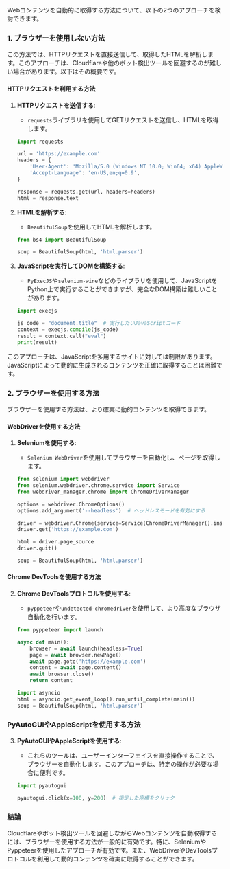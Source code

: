 Webコンテンツを自動的に取得する方法について、以下の2つのアプローチを検討できます。

### 1. ブラウザーを使用しない方法

この方法では、HTTPリクエストを直接送信して、取得したHTMLを解析します。このアプローチは、Cloudflareや他のボット検出ツールを回避するのが難しい場合があります。以下はその概要です。

#### HTTPリクエストを利用する方法

1. **HTTPリクエストを送信する**:
   - `requests`ライブラリを使用してGETリクエストを送信し、HTMLを取得します。

    ```python
    import requests

    url = 'https://example.com'
    headers = {
        'User-Agent': 'Mozilla/5.0 (Windows NT 10.0; Win64; x64) AppleWebKit/537.36 (KHTML, like Gecko) Chrome/91.0.4472.124 Safari/537.36',
        'Accept-Language': 'en-US,en;q=0.9',
    }

    response = requests.get(url, headers=headers)
    html = response.text
    ```

2. **HTMLを解析する**:
   - `BeautifulSoup`を使用してHTMLを解析します。

    ```python
    from bs4 import BeautifulSoup

    soup = BeautifulSoup(html, 'html.parser')
    ```

3. **JavaScriptを実行してDOMを構築する**:
   - `PyExecJS`や`selenium-wire`などのライブラリを使用して、JavaScriptをPython上で実行することができますが、完全なDOM構築は難しいことがあります。

    ```python
    import execjs

    js_code = "document.title"  # 実行したいJavaScriptコード
    context = execjs.compile(js_code)
    result = context.call("eval")
    print(result)
    ```

このアプローチは、JavaScriptを多用するサイトに対しては制限があります。JavaScriptによって動的に生成されるコンテンツを正確に取得することは困難です。

### 2. ブラウザーを使用する方法

ブラウザーを使用する方法は、より確実に動的コンテンツを取得できます。

#### WebDriverを使用する方法

1. **Seleniumを使用する**:
   - `Selenium WebDriver`を使用してブラウザーを自動化し、ページを取得します。

    ```python
    from selenium import webdriver
    from selenium.webdriver.chrome.service import Service
    from webdriver_manager.chrome import ChromeDriverManager

    options = webdriver.ChromeOptions()
    options.add_argument('--headless')  # ヘッドレスモードを有効にする

    driver = webdriver.Chrome(service=Service(ChromeDriverManager().install()), options=options)
    driver.get('https://example.com')

    html = driver.page_source
    driver.quit()

    soup = BeautifulSoup(html, 'html.parser')
    ```

#### Chrome DevToolsを使用する方法

2. **Chrome DevToolsプロトコルを使用する**:
   - `pyppeteer`や`undetected-chromedriver`を使用して、より高度なブラウザ自動化を行います。

    ```python
    from pyppeteer import launch

    async def main():
        browser = await launch(headless=True)
        page = await browser.newPage()
        await page.goto('https://example.com')
        content = await page.content()
        await browser.close()
        return content

    import asyncio
    html = asyncio.get_event_loop().run_until_complete(main())
    soup = BeautifulSoup(html, 'html.parser')
    ```

### PyAutoGUIやAppleScriptを使用する方法

3. **PyAutoGUIやAppleScriptを使用する**:
   - これらのツールは、ユーザーインターフェイスを直接操作することで、ブラウザーを自動化します。このアプローチは、特定の操作が必要な場合に便利です。

    ```python
    import pyautogui

    pyautogui.click(x=100, y=200)  # 指定した座標をクリック
    ```

### 結論

Cloudflareやボット検出ツールを回避しながらWebコンテンツを自動取得するには、ブラウザーを使用する方法が一般的に有効です。特に、SeleniumやPyppeteerを使用したアプローチが有効です。また、WebDriverやDevToolsプロトコルを利用して動的コンテンツを確実に取得することができます。